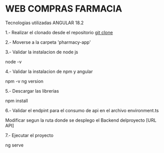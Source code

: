 # WEB COMPRAS FARMACIA

Tecnologias utilizadas
 ANGULAR 18.2

 
1.- Realizar el clonado desde el repositorio
[git clone](https://github.com/kamaro600/carrito-compra-farmacia.git)

2.- Moverse a la carpeta 'pharmacy-app'

3.- Validar la instalacion de node js 

 node -v
 
4.- Validar la instalacion de npm y angular 

npm -v
ng version

5.- Descargar las librerias

npm install

6.- Validar el endpint para el consumo de api en el archivo environment.ts

Modificar segun la ruta donde se desplego el Backend delproyecto [URL API]

7.-  Ejecutar el proyecto

ng serve

